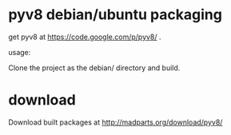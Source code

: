 pyv8 debian/ubuntu packaging
============================

get pyv8 at https://code.google.com/p/pyv8/ .

usage:

Clone the project as the debian/ directory and build.

download
========

Download built packages at http://madparts.org/download/pyv8/
